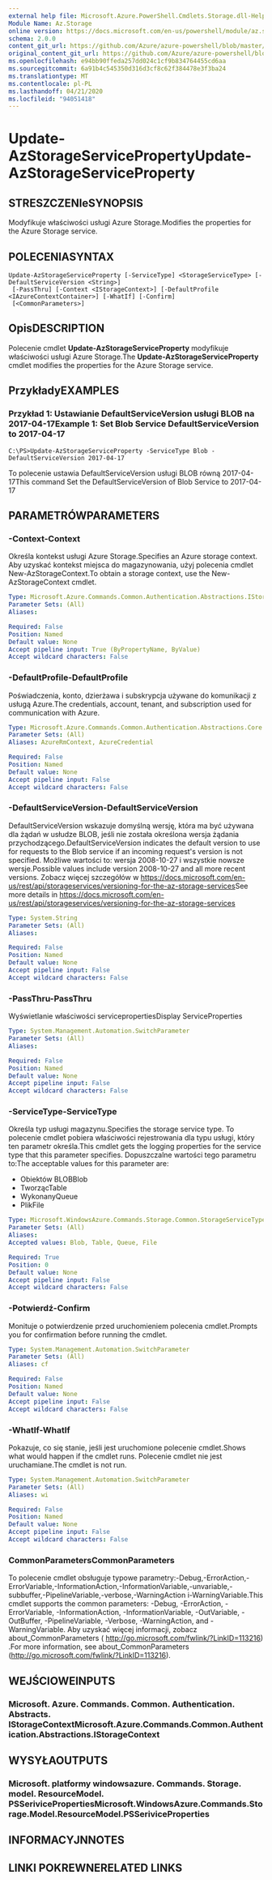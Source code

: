 ```yaml
---
external help file: Microsoft.Azure.PowerShell.Cmdlets.Storage.dll-Help.xml
Module Name: Az.Storage
online version: https://docs.microsoft.com/en-us/powershell/module/az.storage/update-azstorageserviceproperty
schema: 2.0.0
content_git_url: https://github.com/Azure/azure-powershell/blob/master/src/Storage/Storage.Management/help/Update-AzStorageServiceProperty.md
original_content_git_url: https://github.com/Azure/azure-powershell/blob/master/src/Storage/Storage.Management/help/Update-AzStorageServiceProperty.md
ms.openlocfilehash: e94bb90ffeda257dd024c1cf9b834764455cd6aa
ms.sourcegitcommit: 6a91b4c545350d316d3cf8c62f384478e3f3ba24
ms.translationtype: MT
ms.contentlocale: pl-PL
ms.lasthandoff: 04/21/2020
ms.locfileid: "94051418"
---
```

# <span data-ttu-id="88e22-101">Update-AzStorageServiceProperty</span><span class="sxs-lookup"><span data-stu-id="88e22-101">Update-AzStorageServiceProperty</span></span>

## <span data-ttu-id="88e22-102">STRESZCZENIe</span><span class="sxs-lookup"><span data-stu-id="88e22-102">SYNOPSIS</span></span>
<span data-ttu-id="88e22-103">Modyfikuje właściwości usługi Azure Storage.</span><span class="sxs-lookup"><span data-stu-id="88e22-103">Modifies the properties for the Azure Storage service.</span></span>

## <span data-ttu-id="88e22-104">POLECENIA</span><span class="sxs-lookup"><span data-stu-id="88e22-104">SYNTAX</span></span>

```
Update-AzStorageServiceProperty [-ServiceType] <StorageServiceType> [-DefaultServiceVersion <String>]
 [-PassThru] [-Context <IStorageContext>] [-DefaultProfile <IAzureContextContainer>] [-WhatIf] [-Confirm]
 [<CommonParameters>]
```

## <span data-ttu-id="88e22-105">Opis</span><span class="sxs-lookup"><span data-stu-id="88e22-105">DESCRIPTION</span></span>
<span data-ttu-id="88e22-106">Polecenie cmdlet **Update-AzStorageServiceProperty** modyfikuje właściwości usługi Azure Storage.</span><span class="sxs-lookup"><span data-stu-id="88e22-106">The **Update-AzStorageServiceProperty** cmdlet modifies the properties for the Azure Storage service.</span></span>

## <span data-ttu-id="88e22-107">Przykłady</span><span class="sxs-lookup"><span data-stu-id="88e22-107">EXAMPLES</span></span>

### <span data-ttu-id="88e22-108">Przykład 1: Ustawianie DefaultServiceVersion usługi BLOB na 2017-04-17</span><span class="sxs-lookup"><span data-stu-id="88e22-108">Example 1: Set Blob Service DefaultServiceVersion to 2017-04-17</span></span>
```
C:\PS>Update-AzStorageServiceProperty -ServiceType Blob -DefaultServiceVersion 2017-04-17
```

<span data-ttu-id="88e22-109">To polecenie ustawia DefaultServiceVersion usługi BLOB równą 2017-04-17</span><span class="sxs-lookup"><span data-stu-id="88e22-109">This command Set the DefaultServiceVersion of Blob Service to 2017-04-17</span></span>

## <span data-ttu-id="88e22-110">PARAMETRÓW</span><span class="sxs-lookup"><span data-stu-id="88e22-110">PARAMETERS</span></span>

### <span data-ttu-id="88e22-111">-Context</span><span class="sxs-lookup"><span data-stu-id="88e22-111">-Context</span></span>
<span data-ttu-id="88e22-112">Określa kontekst usługi Azure Storage.</span><span class="sxs-lookup"><span data-stu-id="88e22-112">Specifies an Azure storage context.</span></span>
<span data-ttu-id="88e22-113">Aby uzyskać kontekst miejsca do magazynowania, użyj polecenia cmdlet New-AzStorageContext.</span><span class="sxs-lookup"><span data-stu-id="88e22-113">To obtain a storage context, use the New-AzStorageContext cmdlet.</span></span>

```yaml
Type: Microsoft.Azure.Commands.Common.Authentication.Abstractions.IStorageContext
Parameter Sets: (All)
Aliases:

Required: False
Position: Named
Default value: None
Accept pipeline input: True (ByPropertyName, ByValue)
Accept wildcard characters: False
```

### <span data-ttu-id="88e22-114">-DefaultProfile</span><span class="sxs-lookup"><span data-stu-id="88e22-114">-DefaultProfile</span></span>
<span data-ttu-id="88e22-115">Poświadczenia, konto, dzierżawa i subskrypcja używane do komunikacji z usługą Azure.</span><span class="sxs-lookup"><span data-stu-id="88e22-115">The credentials, account, tenant, and subscription used for communication with Azure.</span></span>

```yaml
Type: Microsoft.Azure.Commands.Common.Authentication.Abstractions.Core.IAzureContextContainer
Parameter Sets: (All)
Aliases: AzureRmContext, AzureCredential

Required: False
Position: Named
Default value: None
Accept pipeline input: False
Accept wildcard characters: False
```

### <span data-ttu-id="88e22-116">-DefaultServiceVersion</span><span class="sxs-lookup"><span data-stu-id="88e22-116">-DefaultServiceVersion</span></span>
<span data-ttu-id="88e22-117">DefaultServiceVersion wskazuje domyślną wersję, która ma być używana dla żądań w usłudze BLOB, jeśli nie została określona wersja żądania przychodzącego.</span><span class="sxs-lookup"><span data-stu-id="88e22-117">DefaultServiceVersion indicates the default version to use for requests to the Blob service if an incoming request's version is not specified.</span></span> <span data-ttu-id="88e22-118">Możliwe wartości to: wersja 2008-10-27 i wszystkie nowsze wersje.</span><span class="sxs-lookup"><span data-stu-id="88e22-118">Possible values include version 2008-10-27 and all more recent versions.</span></span> <span data-ttu-id="88e22-119">Zobacz więcej szczegółów w https://docs.microsoft.com/en-us/rest/api/storageservices/versioning-for-the-az-storage-services</span><span class="sxs-lookup"><span data-stu-id="88e22-119">See more details in https://docs.microsoft.com/en-us/rest/api/storageservices/versioning-for-the-az-storage-services</span></span>

```yaml
Type: System.String
Parameter Sets: (All)
Aliases:

Required: False
Position: Named
Default value: None
Accept pipeline input: False
Accept wildcard characters: False
```

### <span data-ttu-id="88e22-120">-PassThru</span><span class="sxs-lookup"><span data-stu-id="88e22-120">-PassThru</span></span>
<span data-ttu-id="88e22-121">Wyświetlanie właściwości serviceproperties</span><span class="sxs-lookup"><span data-stu-id="88e22-121">Display ServiceProperties</span></span>

```yaml
Type: System.Management.Automation.SwitchParameter
Parameter Sets: (All)
Aliases:

Required: False
Position: Named
Default value: None
Accept pipeline input: False
Accept wildcard characters: False
```

### <span data-ttu-id="88e22-122">-ServiceType</span><span class="sxs-lookup"><span data-stu-id="88e22-122">-ServiceType</span></span>
<span data-ttu-id="88e22-123">Określa typ usługi magazynu.</span><span class="sxs-lookup"><span data-stu-id="88e22-123">Specifies the storage service type.</span></span>
<span data-ttu-id="88e22-124">To polecenie cmdlet pobiera właściwości rejestrowania dla typu usługi, który ten parametr określa.</span><span class="sxs-lookup"><span data-stu-id="88e22-124">This cmdlet gets the logging properties for the service type that this parameter specifies.</span></span>
<span data-ttu-id="88e22-125">Dopuszczalne wartości tego parametru to:</span><span class="sxs-lookup"><span data-stu-id="88e22-125">The acceptable values for this parameter are:</span></span>
- <span data-ttu-id="88e22-126">Obiektów BLOB</span><span class="sxs-lookup"><span data-stu-id="88e22-126">Blob</span></span> 
- <span data-ttu-id="88e22-127">Tworząc</span><span class="sxs-lookup"><span data-stu-id="88e22-127">Table</span></span>
- <span data-ttu-id="88e22-128">Wykonany</span><span class="sxs-lookup"><span data-stu-id="88e22-128">Queue</span></span>
- <span data-ttu-id="88e22-129">Plik</span><span class="sxs-lookup"><span data-stu-id="88e22-129">File</span></span>

```yaml
Type: Microsoft.WindowsAzure.Commands.Storage.Common.StorageServiceType
Parameter Sets: (All)
Aliases:
Accepted values: Blob, Table, Queue, File

Required: True
Position: 0
Default value: None
Accept pipeline input: False
Accept wildcard characters: False
```

### <span data-ttu-id="88e22-130">-Potwierdź</span><span class="sxs-lookup"><span data-stu-id="88e22-130">-Confirm</span></span>
<span data-ttu-id="88e22-131">Monituje o potwierdzenie przed uruchomieniem polecenia cmdlet.</span><span class="sxs-lookup"><span data-stu-id="88e22-131">Prompts you for confirmation before running the cmdlet.</span></span>

```yaml
Type: System.Management.Automation.SwitchParameter
Parameter Sets: (All)
Aliases: cf

Required: False
Position: Named
Default value: None
Accept pipeline input: False
Accept wildcard characters: False
```

### <span data-ttu-id="88e22-132">-WhatIf</span><span class="sxs-lookup"><span data-stu-id="88e22-132">-WhatIf</span></span>
<span data-ttu-id="88e22-133">Pokazuje, co się stanie, jeśli jest uruchomione polecenie cmdlet.</span><span class="sxs-lookup"><span data-stu-id="88e22-133">Shows what would happen if the cmdlet runs.</span></span> <span data-ttu-id="88e22-134">Polecenie cmdlet nie jest uruchamiane.</span><span class="sxs-lookup"><span data-stu-id="88e22-134">The cmdlet is not run.</span></span>

```yaml
Type: System.Management.Automation.SwitchParameter
Parameter Sets: (All)
Aliases: wi

Required: False
Position: Named
Default value: None
Accept pipeline input: False
Accept wildcard characters: False
```

### <span data-ttu-id="88e22-135">CommonParameters</span><span class="sxs-lookup"><span data-stu-id="88e22-135">CommonParameters</span></span>
<span data-ttu-id="88e22-136">To polecenie cmdlet obsługuje typowe parametry:-Debug,-ErrorAction,-ErrorVariable,-InformationAction,-InformationVariable,-unvariable,-subbuffer,-PipelineVariable,-verbose,-WarningAction i-WarningVariable.</span><span class="sxs-lookup"><span data-stu-id="88e22-136">This cmdlet supports the common parameters: -Debug, -ErrorAction, -ErrorVariable, -InformationAction, -InformationVariable, -OutVariable, -OutBuffer, -PipelineVariable, -Verbose, -WarningAction, and -WarningVariable.</span></span> <span data-ttu-id="88e22-137">Aby uzyskać więcej informacji, zobacz about_CommonParameters ( http://go.microsoft.com/fwlink/?LinkID=113216) .</span><span class="sxs-lookup"><span data-stu-id="88e22-137">For more information, see about_CommonParameters (http://go.microsoft.com/fwlink/?LinkID=113216).</span></span>

## <span data-ttu-id="88e22-138">WEJŚCIOWE</span><span class="sxs-lookup"><span data-stu-id="88e22-138">INPUTS</span></span>

### <span data-ttu-id="88e22-139">Microsoft. Azure. Commands. Common. Authentication. Abstracts. IStorageContext</span><span class="sxs-lookup"><span data-stu-id="88e22-139">Microsoft.Azure.Commands.Common.Authentication.Abstractions.IStorageContext</span></span>

## <span data-ttu-id="88e22-140">WYSYŁA</span><span class="sxs-lookup"><span data-stu-id="88e22-140">OUTPUTS</span></span>

### <span data-ttu-id="88e22-141">Microsoft. platformy windowsazure. Commands. Storage. model. ResourceModel. PSSeriviceProperties</span><span class="sxs-lookup"><span data-stu-id="88e22-141">Microsoft.WindowsAzure.Commands.Storage.Model.ResourceModel.PSSeriviceProperties</span></span>

## <span data-ttu-id="88e22-142">INFORMACYJN</span><span class="sxs-lookup"><span data-stu-id="88e22-142">NOTES</span></span>

## <span data-ttu-id="88e22-143">LINKI POKREWNE</span><span class="sxs-lookup"><span data-stu-id="88e22-143">RELATED LINKS</span></span>
